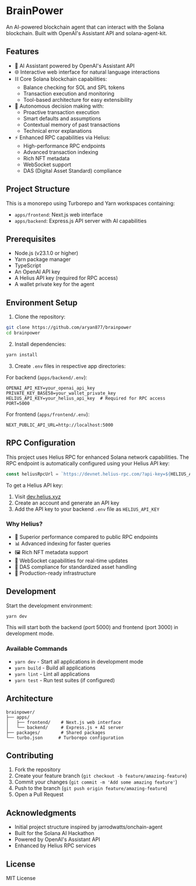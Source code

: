 # BrainPower

An AI-powered blockchain agent that can interact with the Solana blockchain. Built with OpenAI's Assistant API and solana-agent-kit.

## Features

- 🤖 AI Assistant powered by OpenAI's Assistant API
- 🌐 Interactive web interface for natural language interactions
- ⛓️ Core Solana blockchain capabilities:
  - Balance checking for SOL and SPL tokens
  - Transaction execution and monitoring
  - Tool-based architecture for easy extensibility
- 🧠 Autonomous decision making with:
  - Proactive transaction execution
  - Smart defaults and assumptions
  - Contextual memory of past transactions
  - Technical error explanations
- ⚡ Enhanced RPC capabilities via Helius:
  - High-performance RPC endpoints
  - Advanced transaction indexing
  - Rich NFT metadata
  - WebSocket support
  - DAS (Digital Asset Standard) compliance

## Project Structure

This is a monorepo using Turborepo and Yarn workspaces containing:

- `apps/frontend`: Next.js web interface
- `apps/backend`: Express.js API server with AI capabilities

## Prerequisites

- Node.js (v23.1.0 or higher)
- Yarn package manager
- TypeScript
- An OpenAI API key
- A Helius API key (required for RPC access)
- A wallet private key for the agent

## Environment Setup

1. Clone the repository:

```bash
git clone https://github.com/aryan877/brainpower
cd brainpower
```

2. Install dependencies:

```bash
yarn install
```

3. Create `.env` files in respective app directories:

For backend (`apps/backend/.env`):

```
OPENAI_API_KEY=your_openai_api_key
PRIVATE_KEY_BASE58=your_wallet_private_key
HELIUS_API_KEY=your_helius_api_key  # Required for RPC access
PORT=5000
```

For frontend (`apps/frontend/.env`):

```
NEXT_PUBLIC_API_URL=http://localhost:5000
```

## RPC Configuration

This project uses Helius RPC for enhanced Solana network capabilities. The RPC endpoint is automatically configured using your Helius API key:

```typescript
const heliusRpcUrl = `https://devnet.helius-rpc.com/?api-key=${HELIUS_API_KEY}`;
```

To get a Helius API key:

1. Visit [dev.helius.xyz](https://dev.helius.xyz)
2. Create an account and generate an API key
3. Add the API key to your backend `.env` file as `HELIUS_API_KEY`

### Why Helius?

- 🚀 Superior performance compared to public RPC endpoints
- 📊 Advanced indexing for faster queries
- 🖼️ Rich NFT metadata support
- 🔌 WebSocket capabilities for real-time updates
- 📜 DAS compliance for standardized asset handling
- 💪 Production-ready infrastructure

## Development

Start the development environment:

```bash
yarn dev
```

This will start both the backend (port 5000) and frontend (port 3000) in development mode.

### Available Commands

- `yarn dev` - Start all applications in development mode
- `yarn build` - Build all applications
- `yarn lint` - Lint all applications
- `yarn test` - Run test suites (if configured)

## Architecture

```
brainpower/
├── apps/
│   ├── frontend/    # Next.js web interface
│   └── backend/     # Express.js + AI server
├── packages/        # Shared packages
└── turbo.json      # Turborepo configuration
```

## Contributing

1. Fork the repository
2. Create your feature branch (`git checkout -b feature/amazing-feature`)
3. Commit your changes (`git commit -m 'Add some amazing feature'`)
4. Push to the branch (`git push origin feature/amazing-feature`)
5. Open a Pull Request

## Acknowledgments

- Initial project structure inspired by jarrodwatts/onchain-agent
- Built for the Solana AI Hackathon
- Powered by OpenAI's Assistant API
- Enhanced by Helius RPC services

## License

MIT License
